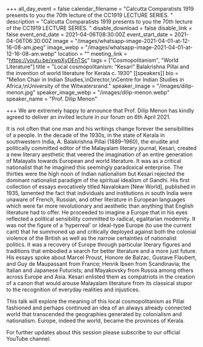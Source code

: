 +++
all_day_event = false
calendar_filename = "Calcutta Comparatists 1919 presents to you the 70th lecture of the CC1919 LECTURE SERIES. "
description = "Calcutta Comparatists 1919 presents to you the 70th lecture of the CC1919 LECTURE SERIES. "
disable_download = false
disable_link = false
event_end_date = 2021-04-06T08:30:00Z
event_start_date = 2021-04-06T06:30:00Z
image = "/images/whatsapp-image-2021-04-01-at-12-16-08-am.jpeg"
image_webp = "/images/whatsapp-image-2021-04-01-at-12-16-08-am.webp"
location = ""
meeting_link = "https://youtu.be/xwpXyDEnTSc"
tags = ["Cosmopolitanism", "World Literature"]
title = "Local cosmopolitanism: “Kesari” Balakrishna Pillai and the invention of world literature for Kerala c. 1930"
[[speakers]]
bio = "Mellon Chair in Indian Studies,\nDirector,\nCentre for Indian Studies in Africa,\nUniversity of the Witwatersrand."
speaker_image = "/images/dilip-menon.jpg"
speaker_image_webp = "/images/dilip-menon.webp"
speaker_name = "Prof. Dilip Menon"

+++
We are extremely happy to announce that Prof. Dilip Menon has kindly agreed to deliver an invited lecture in our forum on 6th April 2021.

It is not often that one man and his writings change forever the sensibilities of a people. In the decade of the 1930s, in the state of Kerala in southwestern India, A. Balakrishna Pillai (1889–1960), the erudite and politically committed editor of the Malayalam literary journal, Kesari, created a new literary aesthetic that veered the imagination of an entire generation of Malayalis towards European and world literature. It was as a critical nationalist that he imagined this seemingly paradoxical enterprise. The thirties were the high noon of Indian nationalism but Kesari rejected the dominant nationalist paradigm of the spiritual idealism of Gandhi. His first collection of essays evocatively titled Navalokam \[New World\], published in 1935, lamented the fact that individuals and institutions in south India were unaware of French, Russian, and other literature in European languages which were far more revolutionary and aesthetic than anything that English literature had to offer. He proceeded to imagine a Europe that in his eyes reflected a political sensibility committed to radical, egalitarian modernity. It was not the figure of a ‘hyperreal’ or ideal-type Europe (to use the current cant) that he summoned up and critically deployed against both the colonial violence of the British as well as the narrow certainties of nationalist politics. It was a recovery of Europe through particular literary figures and traditions that embodied a search for better literature and a more just future. His essays spoke about Marcel Proust, Honore de Balzac, Gustave Flaubert, and Guy de Maupassant from France; Henrik Ibsen from Scandinavia; the Italian and Japanese Futurists; and Mayakovsky from Russia among others across Europe and Asia. Kesari enlisted them as compatriots in the creation of a canon that would arouse Malayalam literature from its classical stupor to the recognition of everyday realities and injustices.

This talk will explore the meaning of this local cosmopolitanism as Pillai fashioned and perhaps continued an idea of an always already connected world that transcended the geographies generated by colonialism and nationalism. Europe, indeed the world, became the provinces of Kerala.

For further updates about this session please subscribe to our official YouTube channel.